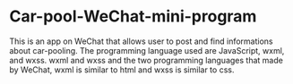 # Car-pool-WeChat-mini-program
This is an app on WeChat that allows user to post and find informations about car-pooling. The programming language used are JavaScript, wxml, and wxss. wxml and wxss and the two programming languages that made by WeChat, wxml is similar to html and wxss is similar to css.
